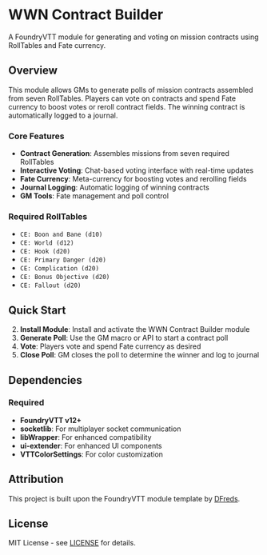 # WWN Contract Builder

A FoundryVTT module for generating and voting on mission contracts using RollTables and Fate currency.

## Overview

This module allows GMs to generate polls of mission contracts assembled from seven RollTables. Players can vote on contracts and spend Fate currency to boost votes or reroll contract fields. The winning contract is automatically logged to a journal.

### Core Features

- **Contract Generation**: Assembles missions from seven required RollTables
- **Interactive Voting**: Chat-based voting interface with real-time updates
- **Fate Currency**: Meta-currency for boosting votes and rerolling fields
- **Journal Logging**: Automatic logging of winning contracts
- **GM Tools**: Fate management and poll control

### Required RollTables

- `CE: Boon and Bane (d10)`
- `CE: World (d12)`
- `CE: Hook (d20)`
- `CE: Primary Danger (d20)`
- `CE: Complication (d20)`
- `CE: Bonus Objective (d20)`
- `CE: Fallout (d20)`

## Quick Start

2. **Install Module**: Install and activate the WWN Contract Builder module
3. **Generate Poll**: Use the GM macro or API to start a contract poll
4. **Vote**: Players vote and spend Fate currency as desired
5. **Close Poll**: GM closes the poll to determine the winner and log to journal

## Dependencies

### Required

- **FoundryVTT v12+**
- **socketlib**: For multiplayer socket communication
- **libWrapper**: For enhanced compatibility
- **ui-extender**: For enhanced UI components
- **VTTColorSettings**: For color customization

## Attribution

This project is built upon the FoundryVTT module template by [DFreds](https://github.com/DFreds).

## License

MIT License - see [LICENSE](./LICENSE) for details.
